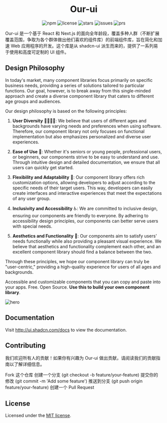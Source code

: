 <div align="center">

# Our-ui
![npm](https://img.shields.io/npm/v/our-ui) ![license](https://img.shields.io/github/license/SlientStor/our-ui) ![stars](https://img.shields.io/github/stars/SlientStor/our-ui) ![issues](https://img.shields.io/github/issues/SlientStor/our-ui) ![prs](https://img.shields.io/github/issues-pr/SlientStor/our-ui)

</div>

Our-ui 是一个基于 React 和 Next.js 的面向全年龄段，覆盖多种人群（不断扩展覆盖范围，争取为各个群体做出他们喜欢的组件库）的前端组件库，旨在简化和加速 Web 应用程序的开发。这个库是从 shadcn-ui 派生而来的，提供了一系列易于使用和高度可定制的 UI 组件。


## Design Philosophy

In today's market, many component libraries focus primarily on specific business needs, providing a series of solutions tailored to particular functions. Our goal, however, is to break away from this single-minded approach and create a diverse component library that caters to different age groups and audiences.

Our design philosophy is based on the following principles:

1. **User Diversity** 👨‍👩‍👧‍👦: We believe that users of different ages and backgrounds have varying needs and preferences when using software. Therefore, our component library not only focuses on functional implementation but also emphasizes personalized and diverse user experiences.

2. **Ease of Use** 🧩: Whether it's seniors or young people, professional users, or beginners, our components strive to be easy to understand and use. Through intuitive design and detailed documentation, we ensure that all users can quickly get started.

3. **Flexibility and Adaptability** 🔄: Our component library offers rich customization options, allowing developers to adjust according to the specific needs of their target users. This way, developers can easily create interfaces and interactive experiences that meet the expectations of any user group.

4. **Inclusivity and Accessibility** ♿: We are committed to inclusive design, ensuring our components are friendly to everyone. By adhering to accessibility design principles, our components can better serve users with special needs.

5. **Aesthetics and Functionality** 🎨: Our components aim to satisfy users' needs functionally while also providing a pleasant visual experience. We believe that aesthetics and functionality complement each other, and an excellent component library should find a balance between the two.

Through these principles, we hope our component library can truly be "user-centric," providing a high-quality experience for users of all ages and backgrounds.



Accessible and customizable components that you can copy and paste into your apps. Free. Open Source. **Use this to build your own component library**.

![hero](apps/www/public/og.jpg)

## Documentation

Visit http://ui.shadcn.com/docs to view the documentation.

## Contributing
我们欢迎所有人的贡献！如果你有兴趣为 Our-ui 做出贡献，请阅读我们的贡献指南以了解详细信息。

Fork 这个仓库
创建一个分支 (git checkout -b feature/your-feature)
提交你的修改 (git commit -m 'Add some feature')
推送到分支 (git push origin feature/your-feature)
创建一个 Pull Request

## License

Licensed under the [MIT license](https://github.com/shadcn/ui/blob/main/LICENSE.md).
